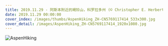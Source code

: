 ```yaml
---
title: 2019.11.29 - 阿斯本附近的褐铃山，科罗拉多州 (© Christopher E. Herbert/Getty Images)
date: 2019.11.29 00:00:00
cover_index: /images/thumbs/AspenHiking_ZH-CN5769117414_533x300.jpg
cover_detail: /images/AspenHiking_ZH-CN5769117414_1920x1080.jpg
---
```


![AspenHiking](/images/AspenHiking_ZH-CN5769117414_1920x1080.jpg)

